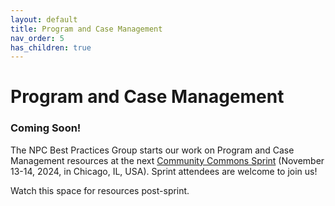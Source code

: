 ```yaml
---
layout: default
title: Program and Case Management
nav_order: 5
has_children: true
---
```

# Program and Case Management

### Coming Soon!

The NPC Best Practices Group starts our work on Program and Case Management resources at the next [Community Commons Sprint](https://invite.salesforce.com/commonscommunitysprint-176f?_ga=2.140314995.1520306443.1727456528-739556331.1727277100) (November 13-14, 2024, in Chicago, IL, USA). Sprint attendees are welcome to join us!

Watch this space for resources post-sprint. 

